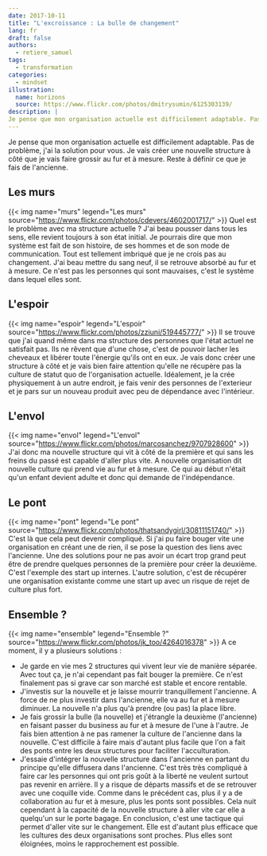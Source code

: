 ```yaml
---
date: 2017-10-11
title: "L'excroissance : La bulle de changement"
lang: fr
draft: false
authors:
  - retiere_samuel
tags:
  - transformation
categories:
  - mindset
illustration:
  name: horizons
  source: https://www.flickr.com/photos/dmitrysumin/6125303139/
description: |
Je pense que mon organisation actuelle est difficilement adaptable. Pas de problème, j'ai la solution pour vous. Je vais créer une nouvelle structure à côté que je vais faire grossir au fur et à mesure. Reste à définir ce que je fais de l'ancienne.
--- 
```

Je pense que mon organisation actuelle est difficilement adaptable. Pas de problème, j'ai la solution pour vous. Je vais créer une nouvelle structure à côté que je vais faire grossir au fur et à mesure. Reste à définir ce que je fais de l'ancienne.

## Les murs 
{{< img name="murs" legend="Les murs" source="https://www.flickr.com/photos/cdevers/4602001717/" >}}
Quel est le problème avec ma structure actuelle ? J'ai beau pousser dans tous les sens, elle revient toujours à son état initial. Je pourrais dire que mon système est fait de son histoire, de ses hommes et de son mode de communication. Tout est tellement imbriqué que je ne crois pas au changement. J'ai beau mettre du sang neuf, il se retrouve absorbé au fur et à mesure. Ce n'est pas les personnes qui sont mauvaises, c'est le système dans lequel elles sont.

## L'espoir
{{< img name="espoir" legend="L'espoir" source="https://www.flickr.com/photos/zziuni/519445777/" >}}
Il se trouve que j'ai quand même dans ma structure des personnes que l'état actuel ne satisfait pas. Ils ne rêvent que d'une chose, c'est de pouvoir lacher les cheveaux et libérer toute l'énergie qu'ils ont en eux. Je vais donc créer une structure à côté et je vais bien faire attention qu'elle ne récupère pas la culture de statut quo de l'organisation actuelle. Idéalement, je la crée physiquement à un autre endroit, je fais venir des personnes de l'exterieur et je pars sur un nouveau produit avec peu de dépendance avec l'intérieur.

## L'envol 
{{< img name="envol" legend="L'envol" source="https://www.flickr.com/photos/marcosanchez/9707928600" >}}
J'ai donc ma nouvelle structure qui vit à côté de la première et qui sans les freins du passé est capable d'aller plus vite. A nouvelle organisation dit nouvelle culture qui prend vie au fur et à mesure. Ce qui au début n'était qu'un enfant devient adulte et donc qui demande de l'indépendance. 

## Le pont
{{< img name="pont" legend="Le pont" source="https://www.flickr.com/photos/thatsandygirl/30811151740/" >}}
C'est là que cela peut devenir compliqué. Si j'ai pu faire bouger vite une organisation en créant une de rien, il se pose la question des liens avec l'ancienne. Une des solutions pour ne pas avoir un écart trop grand peut être de prendre quelques personnes de la première pour créer la deuxième. C'est l'exemple des start up internes. L'autre solution, c'est de récupérer une organisation existante comme une start up avec un risque de rejet de culture plus fort. 

## Ensemble ?
{{< img name="ensemble" legend="Ensemble ?" source="https://www.flickr.com/photos/jk_too/4264016378" >}}
A ce moment, il y a plusieurs solutions :
- Je garde en vie mes 2 structures qui vivent leur vie de manière séparée. Avec tout ça, je n'ai cependant pas fait bouger la première. Ce n'est finalement pas si grave car son marché est stable et encore rentable.
- J'investis sur la nouvelle et je laisse mourrir tranquillement l'ancienne. A force de ne plus investir dans l'ancienne, elle va au fur et à mesure diminuer. La nouvelle n'a plus qu'à prendre (ou pas) la place libre.
- Je fais grossir la bulle (la nouvelle) et j'étrangle la deuxième (l'ancienne) en faisant passer du business au fur et à mesure de l'une à l'autre. Je fais bien attention à ne pas ramener la culture de l'ancienne dans la nouvelle. C'est difficile à faire mais d'autant plus facile que l'on a fait des ponts entre les deux structures pour faciliter l'acculturation.
- J'essaie d'intégrer la nouvelle structure dans l'ancienne en partant du principe qu'elle diffusera dans l'ancienne. C'est très très compliqué à faire car les personnes qui ont pris goût à la liberté ne veulent surtout pas revenir en arrière. Il y a risque de départs massifs et de se retrouver avec une coquille vide. Comme dans le précédent cas, plus il y a de collaboration au fur et à mesure, plus les ponts sont possibles. Cela nuit cependant à la capacité de la nouvelle structure à aller vite car elle a quelqu'un sur le porte bagage.
En conclusion, c'est une tactique qui permet d'aller vite sur le changement. Elle est d'autant plus efficace que les cultures des deux organisations sont proches. Plus elles sont éloignées, moins le rapprochement est possible.